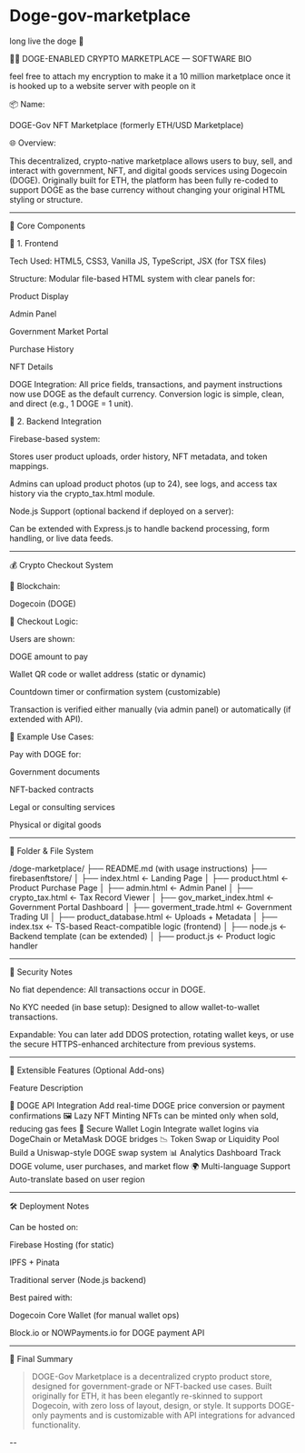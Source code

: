 # Doge-gov-marketplace

long live the doge 🐶 


🐕‍🦺 DOGE-ENABLED CRYPTO MARKETPLACE — SOFTWARE BIO

feel free to attach my encryption to make it a 10 million marketplace once it is hooked up to a website server with people on it 

📦 Name:

DOGE-Gov NFT Marketplace (formerly ETH/USD Marketplace)

🌐 Overview:

This decentralized, crypto-native marketplace allows users to buy, sell, and interact with government, NFT, and digital goods services using Dogecoin (DOGE). Originally built for ETH, the platform has been fully re-coded to support DOGE as the base currency without changing your original HTML styling or structure.


---

🧱 Core Components

🔹 1. Frontend

Tech Used: HTML5, CSS3, Vanilla JS, TypeScript, JSX (for TSX files)

Structure: Modular file-based HTML system with clear panels for:

Product Display

Admin Panel

Government Market Portal

Purchase History

NFT Details


DOGE Integration:
All price fields, transactions, and payment instructions now use DOGE as the default currency. Conversion logic is simple, clean, and direct (e.g., 1 DOGE = 1 unit).


🔹 2. Backend Integration

Firebase-based system:

Stores user product uploads, order history, NFT metadata, and token mappings.

Admins can upload product photos (up to 24), see logs, and access tax history via the crypto_tax.html module.


Node.js Support (optional backend if deployed on a server):

Can be extended with Express.js to handle backend processing, form handling, or live data feeds.




---

💰 Crypto Checkout System

🔗 Blockchain:

Dogecoin (DOGE)

🏦 Checkout Logic:

Users are shown:

DOGE amount to pay

Wallet QR code or wallet address (static or dynamic)

Countdown timer or confirmation system (customizable)


Transaction is verified either manually (via admin panel) or automatically (if extended with API).


🧾 Example Use Cases:

Pay with DOGE for:

Government documents

NFT-backed contracts

Legal or consulting services

Physical or digital goods




---

📂 Folder & File System

/doge-marketplace/
├── README.md (with usage instructions)
├── firebasenftstore/
│   ├── index.html               ← Landing Page
│   ├── product.html             ← Product Purchase Page
│   ├── admin.html               ← Admin Panel
│   ├── crypto_tax.html          ← Tax Record Viewer
│   ├── gov_market_index.html    ← Government Portal Dashboard
│   ├── goverment_trade.html     ← Government Trading UI
│   ├── product_database.html    ← Uploads + Metadata
│   ├── index.tsx                ← TS-based React-compatible logic (frontend)
│   ├── node.js                  ← Backend template (can be extended)
│   ├── product.js               ← Product logic handler


---

🔐 Security Notes

No fiat dependence: All transactions occur in DOGE.

No KYC needed (in base setup): Designed to allow wallet-to-wallet transactions.

Expandable: You can later add DDOS protection, rotating wallet keys, or use the secure HTTPS-enhanced architecture from previous systems.



---

🔄 Extensible Features (Optional Add-ons)

Feature	Description

🔄 DOGE API Integration	Add real-time DOGE price conversion or payment confirmations
🖼 Lazy NFT Minting	NFTs can be minted only when sold, reducing gas fees
🔐 Secure Wallet Login	Integrate wallet logins via DogeChain or MetaMask DOGE bridges
📉 Token Swap or Liquidity Pool	Build a Uniswap-style DOGE swap system
📊 Analytics Dashboard	Track DOGE volume, user purchases, and market flow
🌍 Multi-language Support	Auto-translate based on user region



---

🛠 Deployment Notes

Can be hosted on:

Firebase Hosting (for static)

IPFS + Pinata

Traditional server (Node.js backend)


Best paired with:

Dogecoin Core Wallet (for manual wallet ops)

Block.io or NOWPayments.io for DOGE payment API




---

🚀 Final Summary

> DOGE-Gov Marketplace is a decentralized crypto product store, designed for government-grade or NFT-backed use cases. Built originally for ETH, it has been elegantly re-skinned to support Dogecoin, with zero loss of layout, design, or style. It supports DOGE-only payments and is customizable with API integrations for advanced functionality.




--
